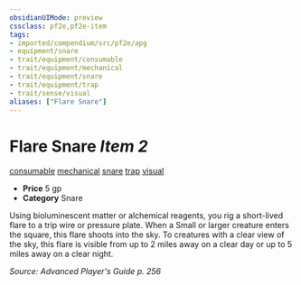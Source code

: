 ```yaml
---
obsidianUIMode: preview
cssclass: pf2e,pf2e-item
tags:
- imported/compendium/src/pf2e/apg
- equipment/snare
- trait/equipment/consumable
- trait/equipment/mechanical
- trait/equipment/snare
- trait/equipment/trap
- trait/sense/visual
aliases: ["Flare Snare"]
---
```

# Flare Snare *Item 2*  
[consumable](consumable.md)  [mechanical](mechanical.md)  [snare](snare.md)  [trap](trap.md)  [visual](visual.md)  

- **Price** 5 gp
- **Category** Snare

Using bioluminescent matter or alchemical reagents, you rig a short-lived flare to a trip wire or pressure plate. When a Small or larger creature enters the square, this flare shoots into the sky. To creatures with a clear view of the sky, this flare is visible from up to 2 miles away on a clear day or up to 5 miles away on a clear night.

*Source: Advanced Player's Guide p. 256*